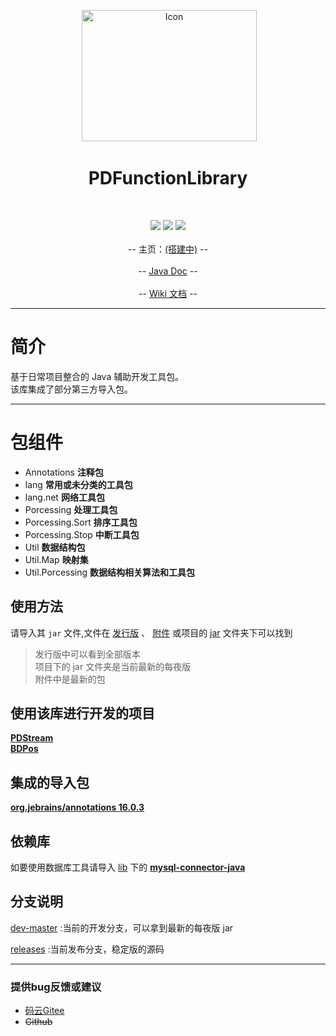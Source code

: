 <p align="center">
  <!-- 流量统计 -->
  <img src="http://fenyubugai.gicp.net/Record/webuser.php?name=PDFunctionLibrary" width="0" height="0"></img>
  <img src="https://images.gitee.com/uploads/images/2018/1022/072950_ed8f3896_2071767.png" width="280" height="210" alt="Icon"></img>
</p>
<h1 align="center">PDFunctionLibrary</h1><br/>
<p align="center">
  <a target="_blank" href="#">
    		<img src="https://img.shields.io/badge/Language-JAVA-gr.svg" ></img></a>
  <a target="_blank" href="https://www.oracle.com/technetwork/java/javase/downloads/index.html">
		<img src="https://img.shields.io/badge/JDK-1.8+-green.svg"></img></a>
  <a target="_blank" href="http://www.apache.org/licenses/LICENSE-2.0.html">
		<img src="https://img.shields.io/badge/license-Apache%202-blue.svg" ></img></a>
  <br/><br/>
  -- 主页：<a href="#">(搭建中)</a> --
  <br/><br/>
  -- <a href="https://apidoc.gitee.com/fybug/PDFunctionLibrary">Java Doc</a> --
  <br/><br/>
  -- <a href="https://gitee.com/fybug/PDFunctionLibrary/wikis">Wiki 文档</a> --
</p>

-------------------------------------------------------------------------------

# 简介

基于日常项目整合的 Java 辅助开发工具包。<br/>
该库集成了部分第三方导入包。

-------------------------------------------------------------------------------

# 包组件
- Annotations  **注释包**
- lang  **常用或未分类的工具包**
- lang.net **网络工具包**
- Porcessing  **处理工具包**
- Porcessing.Sort  **排序工具包**
- Porcessing.Stop  **中断工具包**
- Util  **数据结构包**
- Util.Map  **映射集**
- Util.Porcessing  **数据结构相关算法和工具包**

## 使用方法
请导入其 `jar` 文件,文件在 [发行版](https://gitee.com/fybug/PDFunctionLibrary/releases) 、 [附件](https://gitee.com/fybug/PDFunctionLibrary/attach_files) 或项目的 [jar](https://gitee.com/fybug/PDFunctionLibrary/tree/releases/jar) 文件夹下可以找到
>发行版中可以看到全部版本<br/>项目下的 jar 文件夹是当前最新的每夜版<br/>附件中是最新的包

## 使用该库进行开发的项目
**[PDStream](https://gitee.com/fybug/PDStream)**<br/>
**[BDPos](https://giee.com/fybug/BDPos)**

## 集成的导入包
**[org.jebrains/annotations 16.0.3](https://mvnrepository.com/artifact/org.jetbrains/annotations/13.0)** 

## 依赖库
如要使用数据库工具请导入 [lib](https://gitee.com/fybug/PDFunctionLibrary/tree/releases/lib) 下的 **[mysql-connector-java](https://gitee.com/fybug/PDFunctionLibrary/tree/releases/lib/mysql-connector-java.jar)**

## 分支说明
[dev-master](https://gitee.com/fybug/PDFunctionLibrary/tree/dev-master) :当前的开发分支，可以拿到最新的每夜版 jar

[releases](https://gitee.com/fybug/PDFunctionLibrary/tree/releases/) :当前发布分支，稳定版的源码

-------------------------------------------------------------------------------

### 提供bug反馈或建议

- [码云Gitee](https://gitee.com/fybug/PDFunctionLibrary/issues)
- <s>Github</s>